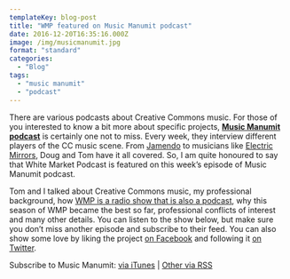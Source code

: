 ```yaml
---
templateKey: blog-post
title: "WMP featured on Music Manumit podcast"
date: 2016-12-20T16:35:16.000Z
image: /img/musicmanumit.jpg
format: "standard"
categories:
  - "Blog"
tags:
  - "music manumit"
  - "podcast"
---
```

There are various podcasts about Creative Commons music. For those of you interested to know a bit more about specific projects, **[Music Manumit podcast](http://www.musicmanumit.com/)** is certainly one not to miss. Every week, they interview different players of the CC music scene. From [Jamendo](http://www.musicmanumit.com/2016/10/jamendo-2-161023-music-manumit-podcast.html) to musicians like [Electric Mirrors](http://www.musicmanumit.com/2016/10/electric-mirrors-161002-music-manumit.html), Doug and Tom have it all covered. So, I am quite honoured to say that White Market Podcast is featured on this week’s episode of Music Manumit podcast.

Tom and I talked about Creative Commons music, my professional background, how [WMP is a radio show that is also a podcast](/blog/2016-09-29-white-market-in-context-ii-a-podcast-for-radio/), why this season of WMP became the best so far, professional conflicts of interest and many other details. You can listen to the show below, but make sure you don’t miss another episode and subscribe to their feed. You can also show some love by liking the project [on Facebook](https://www.facebook.com/pages/Music-Manumit/149553048391737) and following it [on Twitter](https://twitter.com/musicmanumit).

Subscribe to Music Manumit: [via iTunes](https://itunes.apple.com/us/podcast/music-manumit/id546536723?mt=2&uo=4) | [Other via RSS](http://feeds.feedburner.com/MusicManumit)